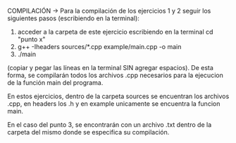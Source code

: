 COMPILACIÓN ->
Para la compilación de los ejercicios 1 y 2 seguir los siguientes pasos (escribiendo en la terminal):
1. acceder a la carpeta de este ejercicio escribiendo en la terminal cd "punto x"
2. g++ -Iheaders sources/*.cpp example/main.cpp -o main
3. ./main

(copiar y pegar las líneas en la terminal SIN agregar espacios).
De esta forma, se compilarán todos los archivos .cpp necesarios para la ejecucion de la función main del programa. 

En estos ejercicios, dentro de la carpeta sources se encuentran los archivos .cpp, en headers los .h y en example unicamente se encuentra la funcion main.

En el caso del punto 3, se encontrarán con un archivo .txt dentro de la carpeta del mismo donde se especifica su compilación.
